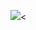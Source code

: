 ![](https://media.discordapp.net/attachments/903364339464044575/1101867792619290644/8BF73082-0826-4347-A22C-6CBBD6E883E9.gif)<